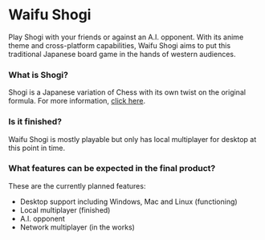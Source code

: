 
# Waifu Shogi
Play Shogi with your friends or against an A.I. opponent. With its anime theme and cross-platform capabilities, Waifu Shogi aims to put this traditional Japanese board game in the hands of western audiences.

### What is Shogi?
Shogi is a Japanese variation of Chess with its own twist on the original formula. For more information, [click here](http://genedavis.com/articles/2014/05/10/shogi-rules/ "Shogi (Japanese Chess) Rules by Gene Davis").


### Is it finished?
Waifu Shogi is mostly playable but only has local multiplayer for desktop at this point in time.


### What features can be expected in the final product?
These are the currently planned features:

- Desktop support including Windows, Mac and Linux (functioning)
- Local multiplayer (finished)
- A.I. opponent
- Network multiplayer (in the works)
